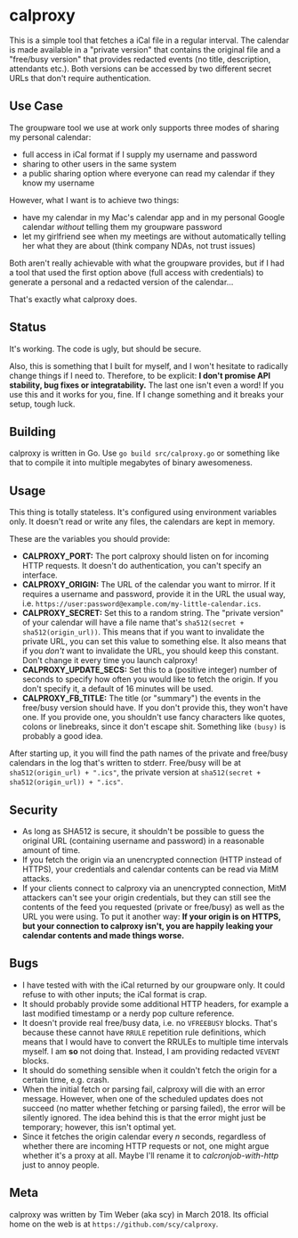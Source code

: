 # calproxy

This is a simple tool that fetches a iCal file in a regular interval. 
The calendar is made available in a "private version" that contains the original file and a "free/busy version" that provides redacted events (no title, description, attendants etc.). 
Both versions can be accessed by two different secret URLs that don't require authentication.

## Use Case

The groupware tool we use at work only supports three modes of sharing my personal calendar:

* full access in iCal format if I supply my username and password
* sharing to other users in the same system
* a public sharing option where everyone can read my calendar if they know my username

However, what I want is to achieve two things:

* have my calendar in my Mac's calendar app and in my personal Google calendar _without_ telling them my groupware password
* let my girlfriend see when my meetings are without automatically telling her what they are about (think company NDAs, not trust issues)

Both aren't really achievable with what the groupware provides, but if I had a tool that used the first option above (full access with credentials) to generate a personal and a redacted version of the calendar…

That's exactly what calproxy does.

## Status

It's working. 
The code is ugly, but should be secure.

Also, this is something that I built for myself, and I won't hesitate to radically change things if I need to. 
Therefore, to be explicit: 
**I don't promise API stability, bug fixes or integratability.** 
The last one isn't even a word! 
If you use this and it works for you, fine. 
If I change something and it breaks your setup, tough luck.

## Building

calproxy is written in Go. 
Use `go build src/calproxy.go` or something like that to compile it into multiple megabytes of binary awesomeness.

## Usage

This thing is totally stateless. 
It's configured using environment variables only. 
It doesn't read or write any files, the calendars are kept in memory.

These are the variables you should provide:

* **CALPROXY_PORT:** 
  The port calproxy should listen on for incoming HTTP requests. 
  It doesn't do authentication, you can't specify an interface.
* **CALPROXY_ORIGIN:** 
  The URL of the calendar you want to mirror. 
  If it requires a username and password, provide it in the URL the usual way, i.e. `https://user:password@example.com/my-little-calendar.ics`.
* **CALPROXY_SECRET:** 
  Set this to a random string. 
  The "private version" of your calendar will have a file name that's `sha512(secret + sha512(origin_url))`. 
  This means that if you want to invalidate the private URL, you can set this value to something else. 
  It also means that if you _don't_ want to invalidate the URL, you should keep this constant. 
  Don't change it every time you launch calproxy!
* **CALPROXY_UPDATE_SECS:** 
  Set this to a (positive integer) number of seconds to specify how often you would like to fetch the origin. 
  If you don't specify it, a default of 16 minutes will be used.
* **CALPROXY_FB_TITLE:** 
  The title (or "summary") the events in the free/busy version should have. 
  If you don't provide this, they won't have one. 
  If you provide one, you shouldn't use fancy characters like quotes, colons or linebreaks, since it don't escape shit. 
  Something like `(busy)` is probably a good idea.

After starting up, it you will find the path names of the private and free/busy calendars in the log that's written to stderr. 
Free/busy will be at `sha512(origin_url) + ".ics"`, the private version at `sha512(secret + sha512(origin_url)) + ".ics"`.

## Security

* As long as SHA512 is secure, it shouldn't be possible to guess the original URL (containing username and password) in a reasonable amount of time.
* If you fetch the origin via an unencrypted connection (HTTP instead of HTTPS), your credentials and calendar contents can be read via MitM attacks.
* If your clients connect to calproxy via an unencrypted connection, MitM attackers can't see your origin credentials, but they can still see the contents of the feed you requested (private or free/busy) as well as the URL you were using. 
  To put it another way: 
  **If your origin is on HTTPS, but your connection to calproxy isn't, you are happily leaking your calendar contents and made things worse.**

## Bugs

* I have tested with with the iCal returned by our groupware only. 
  It could refuse to with other inputs; the iCal format is crap.
* It should probably provide some additional HTTP headers, for example a last modified timestamp or a nerdy pop culture reference.
* It doesn't provide real free/busy data, i.e. no `VFREEBUSY` blocks. 
  That's because these cannot have `RRULE` repetition rule definitions, which means that I would have to convert the RRULEs to multiple time intervals myself. 
  I am **so** not doing that. 
  Instead, I am providing redacted `VEVENT` blocks.
* It should do something sensible when it couldn't fetch the origin for a certain time, e.g. crash.
* When the initial fetch or parsing fail, calproxy will die with an error message. 
  However, when one of the scheduled updates does not succeed (no matter whether fetching or parsing failed), the error will be silently ignored. 
  The idea behind this is that the error might just be temporary; however, this isn't optimal yet. 
* Since it fetches the origin calendar every _n_ seconds, regardless of whether there are incoming HTTP requests or not, one might argue whether it's a proxy at all. 
  Maybe I'll rename it to _calcronjob-with-http_ just to annoy people.

## Meta

calproxy was written by Tim Weber (aka scy) in March 2018. 
Its official home on the web is at `https://github.com/scy/calproxy`.